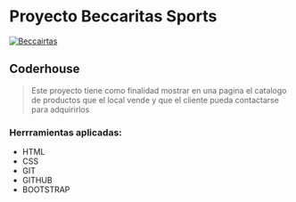 # Proyecto Beccaritas Sports 
[![Beccairtas](https://encrypted-tbn0.gstatic.com/images?q=tbn:ANd9GcQb0M09PKkAiRHxnuK1uEmjDJpgQv8o_9OyfSJcSDY0irE52vooIes1rVXUwY-vUgUw&usqp=CAU "Beccairtas")](http://https://encrypted-tbn0.gstatic.com/images?q=tbn:ANd9GcQb0M09PKkAiRHxnuK1uEmjDJpgQv8o_9OyfSJcSDY0irE52vooIes1rVXUwY-vUgUw&usqp=CAU "Beccairtas")


## Coderhouse

> Este proyecto tiene como finalidad mostrar en una pagina el catalogo de productos que el local vende y que el cliente pueda contactarse para adquirirlos



### Herrramientas aplicadas:
- HTML
- CSS
- GIT
- GITHUB
- BOOTSTRAP